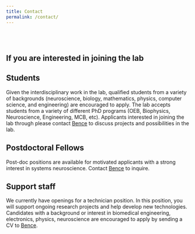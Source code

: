 ```yaml
---
title: Contact
permalink: /contact/
---
```

<br/><br/>
## **If you are interested in joining the lab**


## Students
Given the interdisciplinary work in the lab, qualified students from a variety of backgrounds (neuroscience, biology, mathematics, physics, computer science, and engineering) are encouraged to apply. The lab accepts students from a variety of different PhD programs (OEB, Biophysics, Neuroscience, Engineering, MCB, etc). Applicants interested in joining the lab through please contact [Bence](mailto:olveczky@fas.harvard.edu) to discuss projects and possibilities in the lab. 

## Postdoctoral Fellows
Post-doc positions are available for motivated applicants with a strong interest in systems neuroscience. Contact [Bence](mailto:olveczky@fas.harvard.edu) to inquire.

## Support staff
We currently have openings for a technician position. In this position, you will support ongoing research projects and help develop new technologies. Candidates with a background or interest in biomedical engineering, electronics, physics, neuroscience are encouraged to apply by sending a CV to [Bence](mailto:olveczky@fas.harvard.edu). 
